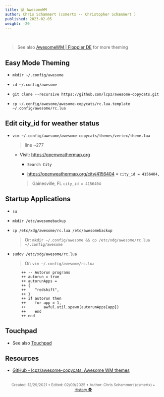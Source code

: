 ```yaml
---
title: 💻 AwesomeWM
author: Chris Schammert (csmertx -- Christopher Schammert )
published: 2023-02-05
weight: -20
---
```


<!-- The content of this website was written by Christopher Schammert aka Chris Schammert -->

<br />

> See also [AwesomeWM | Floppier DE](/Linux/WM/awesome_floppier) for more theming

## Easy Mode Theming

- ```mkdir ~/.config/awesome```

- ```cd ~/.config/awesome```

- ```git clone --recursive https://github.com/lcpz/awesome-copycats.git```

- ```cp ~/.config/awesome/awesome-copycats/rc.lua.template ~/.config/awesome/rc.lua```

## Edit city_id for weather status

- ```vim ~/.config/awesome/awesome-copycats/themes/vertex/theme.lua```

    > line ~277

    - Visit: https://openweathermap.org

        - ```Search City```

        - https://openweathermap.org/city/4156404 = ```city_id = 4156404,```

        > Gainesville, FL ```city_id = 4156404```

## Startup Applications

- ```su```

- ```mkdir /etc/awesomebackup```

- ```cp /etc/xdg/awesome/rc.lua /etc/awesomebackup```

    > Or: ```mkdir ~/.config/awesome && cp /etc/xdg/awesome/rc.lua ~/.config/awesome```

- ```sudov /etc/xdg/awesome/rc.lua```

    > Or: ```vim ~/.config/awesome/rc.lua```

    ```
        ++ -- Autorun programs
        ++ autorun = true
        ++ autorunApps =
        ++ {
        ++    "redshift",
        ++ }
        ++ if autorun then
        ++    for app = 1,
        ++        awful.util.spawn(autorunApps[app])
        ++    end
        ++ end
    ```

## Touchpad

- See also [Touchpad](/Linux/Devices/touchpad_config)

## Resources

- [GitHub - lcpz/awesome-copycats: Awesome WM themes](https://github.com/lcpz/awesome-copycats)

<br />

<div style="text-align: center; font-size:12px; color:dimgray">
    Created: 12/29/2021 • Edited: 02/09/2025 • Author: Chris Schammert (csmertx) • 
    <a href="https://github.com/csmertx/csmertx.github.io/commits/main/content/Linux/WM/awesome.md" 
       title="Github.com | csmertx \ csmertx.github.io \ commits \ main \ content \ Linux \ WM \ AwesomeWM">
       History 🕵️
    </a>
</div>